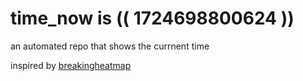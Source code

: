 # time_now is (( 1724698800624 ))

an automated repo that shows the currnent time

inspired by [breakingheatmap](https://github.com/breakingheatmap/breakingheatmap)